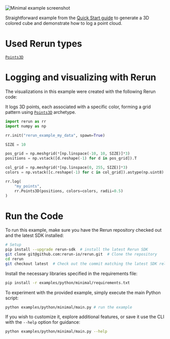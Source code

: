 <!--[metadata]
title = "Minimal example"
description = "Generates a 3D colored cube and demonstrates how to log a point cloud."
thumbnail = "https://static.rerun.io/minimal-example/9e694c0689f20323ed0053506a7a099f7391afca/480w.png"
thumbnail_dimensions = [480, 480]
-->


<picture>
  <source media="(max-width: 480px)" srcset="https://static.rerun.io/minimal/0e47ac513ab25d56cf2b493128097d499a07e5e8/480w.png">
  <source media="(max-width: 768px)" srcset="https://static.rerun.io/minimal/0e47ac513ab25d56cf2b493128097d499a07e5e8/768w.png">
  <source media="(max-width: 1024px)" srcset="https://static.rerun.io/minimal/0e47ac513ab25d56cf2b493128097d499a07e5e8/1024w.png">
  <source media="(max-width: 1200px)" srcset="https://static.rerun.io/minimal/0e47ac513ab25d56cf2b493128097d499a07e5e8/1200w.png">
  <img src="https://static.rerun.io/minimal/0e47ac513ab25d56cf2b493128097d499a07e5e8/full.png" alt="Minimal example screenshot">
</picture>

Straightforward example from the [Quick Start guide](https://www.rerun.io/docs/getting-started/python) to generate a 3D colored cube and demonstrate how to log a point cloud.

# Used Rerun types

[`Points3D`](https://www.rerun.io/docs/reference/types/archetypes/points3d)

# Logging and visualizing with Rerun

The visualizations in this example were created with the following Rerun code:

It logs 3D points, each associated with a specific color, forming a grid pattern using [`Points3D`](https://www.rerun.io/docs/reference/types/archetypes/points3d) archetype.
```python
import rerun as rr
import numpy as np

rr.init("rerun_example_my_data", spawn=True)

SIZE = 10

pos_grid = np.meshgrid(*[np.linspace(-10, 10, SIZE)]*3)
positions = np.vstack([d.reshape(-1) for d in pos_grid]).T

col_grid = np.meshgrid(*[np.linspace(0, 255, SIZE)]*3)
colors = np.vstack([c.reshape(-1) for c in col_grid]).astype(np.uint8).T

rr.log(
    "my_points",
    rr.Points3D(positions, colors=colors, radii=0.5)
)
 ```

# Run the Code
To run this example, make sure you have the Rerun repository checked out and the latest SDK installed:
```bash
# Setup
pip install --upgrade rerun-sdk  # install the latest Rerun SDK
git clone git@github.com:rerun-io/rerun.git  # Clone the repository
cd rerun
git checkout latest  # Check out the commit matching the latest SDK release
```
Install the necessary libraries specified in the requirements file:
```bash
pip install -r examples/python/minimal/requirements.txt
```
To experiment with the provided example, simply execute the main Python script:
```bash
python examples/python/minimal/main.py # run the example
```
If you wish to customize it, explore additional features, or save it use the CLI with the `--help` option for guidance:
```bash
python examples/python/minimal/main.py --help
```
